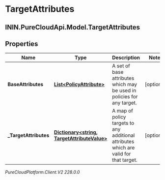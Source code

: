 # TargetAttributes

## ININ.PureCloudApi.Model.TargetAttributes

## Properties

|Name | Type | Description | Notes|
|------------ | ------------- | ------------- | -------------|
| **BaseAttributes** | [**List&lt;PolicyAttribute&gt;**](PolicyAttribute) | A set of base attributes which may be used in policies for any target. | [optional] |
| **_TargetAttributes** | [**Dictionary&lt;string, TargetAttributeValue&gt;**](TargetAttributeValue) | A map of policy targets to any additional attributes which are valid for that target. | [optional] |



_PureCloudPlatform.Client.V2 228.0.0_
